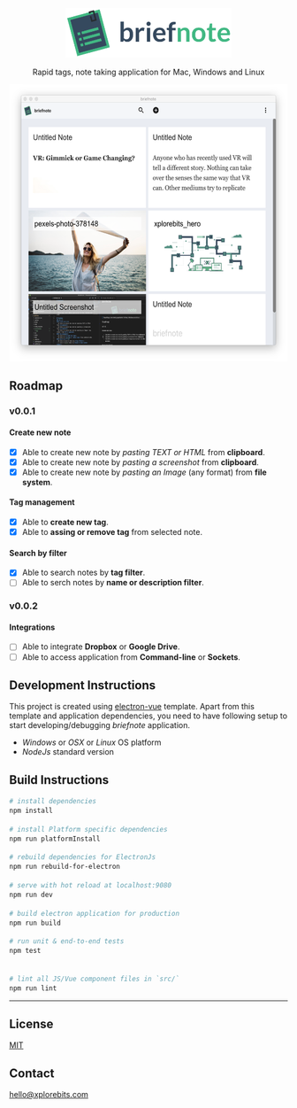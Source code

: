 <p align="center">
  <img src="screenshots/briefnote-hero.png"
    min-height="auto" min-width="auto"
    height="90px" width="auto"/>
</p>

<p align="center">
Rapid tags, note taking application for Mac, Windows and Linux
</p>

<p align="center">
  <img src="screenshots/Screen Shot 2018-10-07 at 12.27.44 AM.png"
    height="500px" width="auto"/>
</p>

## Roadmap
### v0.0.1
#### Create new note
- [x] Able to create new note by *pasting TEXT or HTML* from **clipboard**.
- [x] Able to create new note by *pasting a screenshot* from **clipboard**.
- [x] Able to create new note by *pasting an Image* (any format) from **file system**.
#### Tag management
- [x] Able to **create new tag**.
- [x] Able to **assing or remove tag** from selected note.
#### Search by filter
- [X] Able to search notes by **tag filter**.
- [ ] Able to serch notes by **name or description filter**.

### v0.0.2
#### Integrations
- [ ] Able to integrate **Dropbox** or **Google Drive**.
- [ ] Able to access application from **Command-line** or **Sockets**.

## Development Instructions
This project is created using [electron-vue](https://github.com/SimulatedGREG/electron-vue) template. Apart from this template and application dependencies, you need to have following setup to start developing/debugging *briefnote* application.
* *Windows* or *OSX* or *Linux* OS platform
* *NodeJs* standard version

## Build Instructions

``` bash
# install dependencies
npm install

# install Platform specific dependencies
npm run platformInstall

# rebuild dependencies for ElectronJs
npm run rebuild-for-electron

# serve with hot reload at localhost:9080
npm run dev

# build electron application for production
npm run build

# run unit & end-to-end tests
npm test


# lint all JS/Vue component files in `src/`
npm run lint

```
---

## License
[MIT](https://opensource.org/licenses/MIT)

## Contact
[hello@xplorebits.com](mailto:hello@xplorebits.com)
